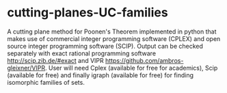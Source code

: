 # cutting-planes-UC-families
A cutting plane method for Poonen's Theorem implemented in python that makes use of commercial integer programming software (CPLEX) and open source integer programming software (SCIP). Output can be checked separately with exact rational programming software http://scip.zib.de/#exact and VIPR https://github.com/ambros-gleixner/VIPR. 
User will need Cplex (available for free for academics), Scip (available for free) and finally igraph (available for free) for finding isomorphic families of sets.
